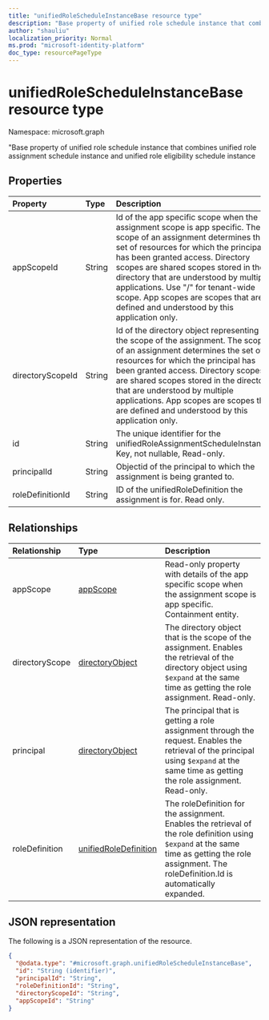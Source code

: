 ```yaml
---
title: "unifiedRoleScheduleInstanceBase resource type"
description: "Base property of unified role schedule instance that combines unified role assignment schedule instance and unified role eligibility schedule instance"
author: "shauliu"
localization_priority: Normal
ms.prod: "microsoft-identity-platform"
doc_type: resourcePageType
---
```


# unifiedRoleScheduleInstanceBase resource type

Namespace: microsoft.graph

"Base property of unified role schedule instance that combines unified role assignment schedule instance and unified role eligibility schedule instance

## Properties
|Property|Type|Description|
|:---|:---|:---|
|appScopeId|String|Id of the app specific scope when the assignment scope is app specific. The scope of an assignment determines the set of resources for which the principal has been granted access. Directory scopes are shared scopes stored in the directory that are understood by multiple applications. Use "/" for tenant-wide scope. App scopes are scopes that are defined and understood by this application only.|
|directoryScopeId|String|Id of the directory object representing the scope of the assignment. The scope of an assignment determines the set of resources for which the principal has been granted access. Directory scopes are shared scopes stored in the directory that are understood by multiple applications. App scopes are scopes that are defined and understood by this application only.|
|id|String|The unique identifier for the unifiedRoleAssignmentScheduleInstance. Key, not nullable, Read-only.|
|principalId|String|Objectid of the principal to which the assignment is being granted to.|
|roleDefinitionId|String|ID of the unifiedRoleDefinition the assignment is for. Read only.|

## Relationships
|Relationship|Type|Description|
|:---|:---|:---|
|appScope|[appScope](../resources/appscope.md)|Read-only property with details of the app specific scope when the assignment scope is app specific. Containment entity. |
|directoryScope|[directoryObject](../resources/directoryobject.md)|The directory object that is the scope of the assignment. Enables the retrieval of the directory object using `$expand` at the same time as getting the role assignment. Read-only.|
|principal|[directoryObject](../resources/directoryobject.md)|The principal that is getting a role assignment through the request. Enables the retrieval of the principal using `$expand` at the same time as getting the role assignment. Read-only.|
|roleDefinition|[unifiedRoleDefinition](../resources/unifiedroledefinition.md)|The roleDefinition for the assignment. Enables the retrieval of the role definition using `$expand` at the same time as getting the role assignment. The roleDefinition.Id is automatically expanded.|

## JSON representation
The following is a JSON representation of the resource.
<!-- {
  "blockType": "resource",
  "keyProperty": "id",
  "@odata.type": "microsoft.graph.unifiedRoleScheduleInstanceBase",
  "openType": false
}
-->
``` json
{
  "@odata.type": "#microsoft.graph.unifiedRoleScheduleInstanceBase",
  "id": "String (identifier)",
  "principalId": "String",
  "roleDefinitionId": "String",
  "directoryScopeId": "String",
  "appScopeId": "String"
}
```
